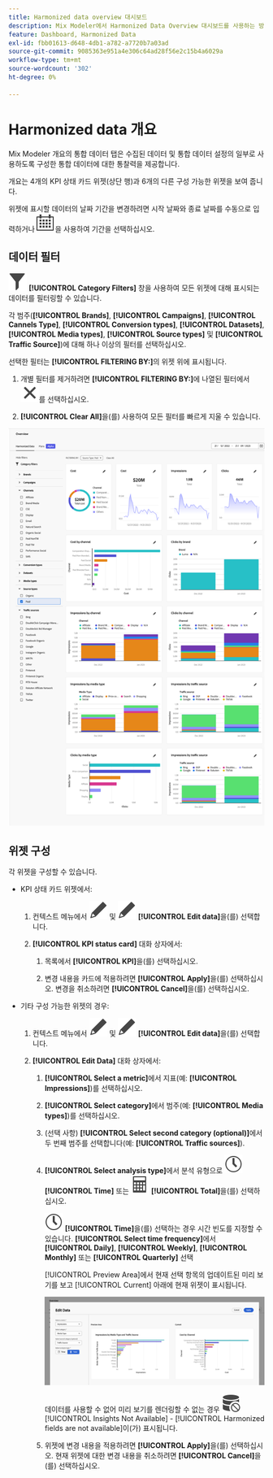 ```yaml
---
title: Harmonized data overview 대시보드
description: Mix Modeler에서 Harmonized Data Overview 대시보드를 사용하는 방법에 대해 알아봅니다.
feature: Dashboard, Harmonized Data
exl-id: fbb01613-d648-4db1-a782-a7720b7a03ad
source-git-commit: 9085363e951a4e306c64ad28f56e2c15b4a6029a
workflow-type: tm+mt
source-wordcount: '302'
ht-degree: 0%

---
```


# Harmonized data 개요

Mix Modeler 개요의 통합 데이터 탭은 수집된 데이터 및 통합 데이터 설정의 일부로 사용하도록 구성한 통합 데이터에 대한 통찰력을 제공합니다.

개요는 4개의 KPI 상태 카드 위젯(상단 행)과 6개의 다른 구성 가능한 위젯을 보여 줍니다.

위젯에 표시할 데이터의 날짜 기간을 변경하려면 시작 날짜와 종료 날짜를 수동으로 입력하거나 ![달력](/help/assets//icons/Calendar.svg)을 사용하여 기간을 선택하십시오.

## 데이터 필터

![필터](/help/assets//icons/Filter.svg) **[!UICONTROL Category Filters]** 창을 사용하여 모든 위젯에 대해 표시되는 데이터를 필터링할 수 있습니다.

각 범주(**[!UICONTROL Brands]**, **[!UICONTROL Campaigns]**, **[!UICONTROL Cannels Type]**, **[!UICONTROL Conversion types]**, **[!UICONTROL Datasets]**, **[!UICONTROL Media types]**, **[!UICONTROL Source types]** 및 **[!UICONTROL Traffic Source]**)에 대해 하나 이상의 필터를 선택하십시오.

선택한 필터는 **[!UICONTROL FILTERING BY:]**&#x200B;의 위젯 위에 표시됩니다.

1. 개별 필터를 제거하려면 **[!UICONTROL FILTERING BY:]**&#x200B;에 나열된 필터에서 ![닫기](/help/assets//icons/Close.svg)를 선택하십시오.

1. **[!UICONTROL Clear All]**&#x200B;을(를) 사용하여 모든 필터를 빠르게 지울 수 있습니다.

![통합 데이터 개요](/help/assets//harmonized-data-overview.png)


## 위젯 구성

각 위젯을 구성할 수 있습니다.

* KPI 상태 카드 위젯에서:

   1. 컨텍스트 메뉴에서 ![편집](/help/assets//icons/Edit.svg) 및 ![편집](/help/assets//icons/Edit.svg) **[!UICONTROL Edit data]**&#x200B;을(를) 선택합니다.

   1. **[!UICONTROL KPI status card]** 대화 상자에서:

      1. 목록에서 **[!UICONTROL KPI]**&#x200B;을(를) 선택하십시오.

      1. 변경 내용을 카드에 적용하려면 **[!UICONTROL Apply]**&#x200B;을(를) 선택하십시오. 변경을 취소하려면 **[!UICONTROL Cancel]**&#x200B;을(를) 선택하십시오.

* 기타 구성 가능한 위젯의 경우:

   1. 컨텍스트 메뉴에서 ![편집](/help/assets//icons/Edit.svg) 및 ![편집](/help/assets//icons/Edit.svg) **[!UICONTROL Edit data]**&#x200B;을(를) 선택합니다.

   1. **[!UICONTROL Edit Data]** 대화 상자에서:

      1. **[!UICONTROL Select a metric]**&#x200B;에서 지표(예: **[!UICONTROL Impressions]**)를 선택하십시오.
      1. **[!UICONTROL Select category]**&#x200B;에서 범주(예: **[!UICONTROL Media types]**)를 선택하십시오.
      1. (선택 사항) **[!UICONTROL Select second category (optional)]**&#x200B;에서 두 번째 범주를 선택합니다(예: **[!UICONTROL Traffic sources]**).
      1. **[!UICONTROL Select analysis type]**&#x200B;에서 분석 유형으로 ![시계](/help/assets//icons/Clock.svg) **[!UICONTROL Time]** 또는 ![계산기](/help/assets//icons/Calculator.svg) **[!UICONTROL Total]**&#x200B;을(를) 선택하십시오.

         ![시계](/help/assets//icons/Clock.svg) **[!UICONTROL Time]**&#x200B;을(를) 선택하는 경우 시간 빈도를 지정할 수 있습니다. **[!UICONTROL Select time frequency]**&#x200B;에서 **[!UICONTROL Daily]**, **[!UICONTROL Weekly]**, **[!UICONTROL Monthly]** 또는 **[!UICONTROL Quarterly]** 선택

         [!UICONTROL Preview Area]에서 현재 선택 항목의 업데이트된 미리 보기를 보고 [!UICONTROL Current] 아래에 현재 위젯이 표시됩니다.

         ![통합 데이터 위젯 편집](/help/assets//edit-harmonized-data-widget.png)

         데이터를 사용할 수 없어 미리 보기를 렌더링할 수 없는 경우 ![데이터 오류](/help/assets//icons/DataUnavailable.svg) [!UICONTROL Insights Not Available] - [!UICONTROL Harmonized fields are not available]이(가) 표시됩니다.

      1. 위젯에 변경 내용을 적용하려면 **[!UICONTROL Apply]**&#x200B;을(를) 선택하십시오. 현재 위젯에 대한 변경 내용을 취소하려면 **[!UICONTROL Cancel]**&#x200B;을(를) 선택하십시오.
